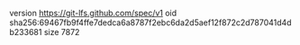 version https://git-lfs.github.com/spec/v1
oid sha256:69467fb9f4ffe7dedca6a8787f2ebc6da2d5aef12f872c2d787041d4db233681
size 7872
